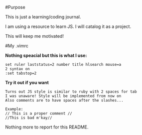 #Purpose

This is just a learning/coding journal.

I am using a resource to learn JS. I will catalog it as a project.

This will keep me motivated!

#My .vimrc

**Nothing speacial but this is what I use:**

	set ruler laststatus=2 number title hlsearch mouse=a
 	2 syntax on
	:set tabstop=2

**Try it out if you want**

	Turns out JS style is similar to ruby with 2 spaces for tab
	I was unaware! Style will be implemented from now on
	Also comments are to have spaces after the slashes...

	Example:
	// This is a proper comment //
	//This is bad m'kay//

Nothing more to report for this README.


              
